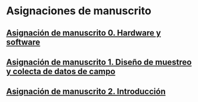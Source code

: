 # Asignaciones de manuscrito

## [Asignación de manuscrito 0. Hardware y software](asignacion-00.md)

## [Asignación de manuscrito 1. Diseño de muestreo y colecta de datos de campo](asignacion-01.md)

## [Asignación de manuscrito 2. Introducción](asignacion-02.md)

<!-- ## [Asignación de manuscrito 3. Materiales y Métodos -->

<!-- ## [Asignación de manuscrito 4. Resultados](asignacion-04.md) -->